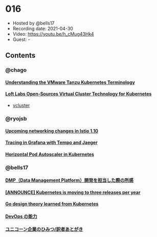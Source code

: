 # 016

- Hosted by @bells17
- Recording date: 2021-04-30
- Video: https://youtu.be/h_cMug43Hk4
- Guest: -

## Contents

### @chago

#### [Understanding the VMware Tanzu Kubernetes Terminology](https://veducate.co.uk/tanzu-terminology/)

#### [Loft Labs Open-Sources Virtual Cluster Technology for Kubernetes](https://www.businesswire.com/news/home/20210419005152/en/Loft-Labs-Open-Sources-Virtual-Cluster-Technology-for-Kubernetes)
- [vcluster](https://www.vcluster.com/)

### @ryojsb

#### [Upcoming networking changes in Istio 1.10](https://istio.io/latest/blog/2021/upcoming-networking-changes/?utm_medium=email&_hsmi=123074855&_hsenc=p2ANqtz-_EflWsS_5JDjupRZBeOKemAzbYkPH86VVp1U0H1MDKft7BcowJqjw-sDNjVsp6xg-hNYOH5fVueLNvBwop9DIuj8k4zA&utm_content=123074855&utm_source=hs_email)

#### [Tracing in Grafana with Tempo and Jaeger](https://www.infracloud.io/blogs/tracing-grafana-tempo-jaeger/?utm_medium=email&_hsmi=123074855&_hsenc=p2ANqtz-_l99McvuLwl65FcN6xM8EI_T9kFblbBSyw6Tupz4nhVA4qYOpF0NBEIfpL4FCZgvKSk_SvPtdYrSO9DpggX_LipDpclg&utm_content=123074855&utm_source=hs_email)

#### [Horizontal Pod Autoscaler in Kubernetes](https://around25.com/blog/horizontal-pod-autoscaler-in-kubernetes/?utm_medium=email&_hsmi=123074855&_hsenc=p2ANqtz--kIuU-duO4RDTnPz-S4LGR4hIdNVTfQHtoLeqT0Y7JAOLphgRuBt86g8UKoyGikg36wIuvAnwu6RMeTcv27x5lpbQgwA&utm_content=123074855&utm_source=hs_email)

### @bells17

#### [DMP（Data Management Platform）開発を担当した際の所感](https://techblog.gmo-ap.jp/2021/04/28/minerva/)

#### [[ANNOUNCE] Kubernetes is moving to three releases per year](https://groups.google.com/g/kubernetes-announce/c/is_pjOd5hho/m/afNTxmLlAAAJ)

#### [Go design theory learned from Kubernetes](https://speakerdeck.com/onsd/go-design-theory-learned-from-kubernetes)

#### [DevOps の能力](https://cloud.google.com/architecture/devops/capabilities?hl=ja)

#### [ユニコーン企業のひみつ/訳者あとがき](https://scrapbox.io/iki-iki/%E3%83%A6%E3%83%8B%E3%82%B3%E3%83%BC%E3%83%B3%E4%BC%81%E6%A5%AD%E3%81%AE%E3%81%B2%E3%81%BF%E3%81%A4%2F%E8%A8%B3%E8%80%85%E3%81%82%E3%81%A8%E3%81%8C%E3%81%8D)
